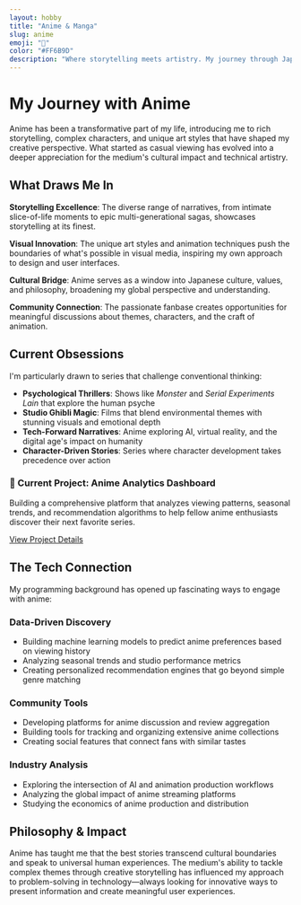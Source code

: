 ```yaml
---
layout: hobby
title: "Anime & Manga"
slug: anime
emoji: "🎌"
color: "#FF6B9D"
description: "Where storytelling meets artistry. My journey through Japanese animation and the tech projects it inspires."
---
```


# My Journey with Anime

Anime has been a transformative part of my life, introducing me to rich storytelling, complex characters, and unique art styles that have shaped my creative perspective. What started as casual viewing has evolved into a deeper appreciation for the medium's cultural impact and technical artistry.

## What Draws Me In

**Storytelling Excellence**: The diverse range of narratives, from intimate slice-of-life moments to epic multi-generational sagas, showcases storytelling at its finest.

**Visual Innovation**: The unique art styles and animation techniques push the boundaries of what's possible in visual media, inspiring my own approach to design and user interfaces.

**Cultural Bridge**: Anime serves as a window into Japanese culture, values, and philosophy, broadening my global perspective and understanding.

**Community Connection**: The passionate fanbase creates opportunities for meaningful discussions about themes, characters, and the craft of animation.

## Current Obsessions

I'm particularly drawn to series that challenge conventional thinking:

- **Psychological Thrillers**: Shows like *Monster* and *Serial Experiments Lain* that explore the human psyche
- **Studio Ghibli Magic**: Films that blend environmental themes with stunning visuals and emotional depth
- **Tech-Forward Narratives**: Anime exploring AI, virtual reality, and the digital age's impact on humanity
- **Character-Driven Stories**: Series where character development takes precedence over action

<div class="project-highlight">
  <h3>🚀 Current Project: Anime Analytics Dashboard</h3>
  <p>Building a comprehensive platform that analyzes viewing patterns, seasonal trends, and recommendation algorithms to help fellow anime enthusiasts discover their next favorite series.</p>
  <a href="/projects/anime-analytics" class="btn">View Project Details</a>
</div>

## The Tech Connection

My programming background has opened up fascinating ways to engage with anime:

### **Data-Driven Discovery**
- Building machine learning models to predict anime preferences based on viewing history
- Analyzing seasonal trends and studio performance metrics
- Creating personalized recommendation engines that go beyond simple genre matching

### **Community Tools**
- Developing platforms for anime discussion and review aggregation
- Building tools for tracking and organizing extensive anime collections
- Creating social features that connect fans with similar tastes

### **Industry Analysis**
- Exploring the intersection of AI and animation production workflows
- Analyzing the global impact of anime streaming platforms
- Studying the economics of anime production and distribution

## Philosophy & Impact

Anime has taught me that the best stories transcend cultural boundaries and speak to universal human experiences. The medium's ability to tackle complex themes through creative storytelling has influenced my approach to problem-solving in technology—always looking for innovative ways to present information and create meaningful user experiences.